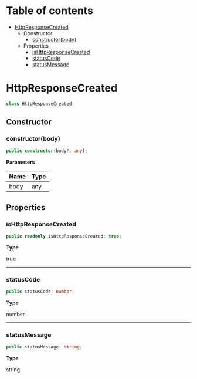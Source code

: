 # Table of contents

* [HttpResponseCreated][ClassDeclaration-7]
    * Constructor
        * [constructor(body)][Constructor-7]
    * Properties
        * [isHttpResponseCreated][PropertyDeclaration-12]
        * [statusCode][PropertyDeclaration-13]
        * [statusMessage][PropertyDeclaration-14]

# HttpResponseCreated

```typescript
class HttpResponseCreated
```
## Constructor

### constructor(body)

```typescript
public constructor(body?: any);
```

**Parameters**

| Name | Type |
| ---- | ---- |
| body | any  |

## Properties

### isHttpResponseCreated

```typescript
public readonly isHttpResponseCreated: true;
```

**Type**

true

----------

### statusCode

```typescript
public statusCode: number;
```

**Type**

number

----------

### statusMessage

```typescript
public statusMessage: string;
```

**Type**

string

[ClassDeclaration-7]: httpresponsecreated.md#httpresponsecreated
[Constructor-7]: httpresponsecreated.md#constructorbody
[PropertyDeclaration-12]: httpresponsecreated.md#ishttpresponsecreated
[PropertyDeclaration-13]: httpresponsecreated.md#statuscode
[PropertyDeclaration-14]: httpresponsecreated.md#statusmessage